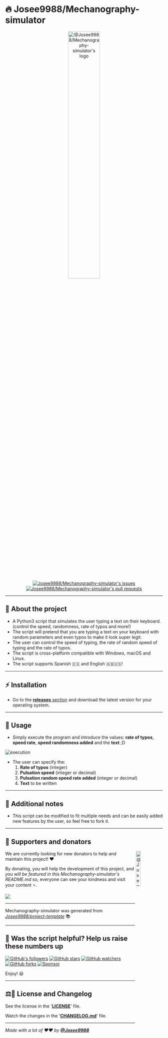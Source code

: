 <!-- markdownlint-disable MD032 MD033-->

# 🔥 **Josee9988/Mechanography-simulator**

<div align="center">
  <a href="https://github.com/Josee9988/Mechanography-simulator">
    <img width="45%" src="https://i.imgur.com/PuInN3X.png" alt="@Josee9988/Mechanography-simulator's logo">
  </a>
  <br>
  <a href="https://github.com/Josee9988/Mechanography-simulator/issues">
    <img src="https://img.shields.io/github/issues/Josee9988/Mechanography-simulator?color=0088ff&style=for-the-badge&logo=github" alt="Josee9988/Mechanography-simulator's issues"/>
  </a>
  <a href="https://github.com/Josee9988/Mechanography-simulator/pulls">
    <img src="https://img.shields.io/github/issues-pr/Josee9988/Mechanography-simulator?color=0088ff&style=for-the-badge&logo=github"  alt="Josee9988/Mechanography-simulator's pull requests"/>
  </a>
</div>

---

## 🤔 **About the project**

* A Python3 script that simulates the user typing a text on their keyboard. (control the speed, randomness, rate of
  typos and more!)
* The script will pretend that you are typing a text on your keyboard with random parameters and even typos to make it
  look super legit.
* The user can control the speed of typing, the rate of random speed of typing and the rate of typos.
* The script is cross-platform compatible with Windows, macOS and Linux.
* The script supports Spanish 🇪🇸 and English 🇬🇧🇺🇸!

---

## ⚡ **Installation**

* Go to the [**releases** section](https://github.com/Josee9988/Mechanography-simulator/releases) and download
  the latest version for your operating system.

---

## 🚀 **Usage**

* Simply execute the program and introduce the values: **rate of typos**, **speed rate**, **speed randomness added** and
  the **text** ;D

<img src="https://i.imgur.com/7iesvpS.gif" alt="execution" title="execution"/>

* The user can specify the:
  1. **Rate of typos** (integer)
  2. **Pulsation speed** (integer or decimal)
  3. **Pulsation random speed rate added** (integer or decimal)
  4. **Text** to be written

---

## 📝 **Additional notes**

* This script can be modified to fit multiple needs and can be easily added new features by the user, so feel free to fork it.

---

## 🍰 **Supporters and donators**

<!-- Change your small logo -->
<a href="https://github.com/Josee9988/Mechanography simulator">
  <img alt="@Josee9988/Mechanography simulator's brand logo without text" align="right" src="https://i.imgur.com/PuInN3X.png" width="17%" />
</a>

We are currently looking for new donators to help and maintain this project! ❤️

By donating, you will help the development of this project, and *you will be featured in this Mechanography-simulator's
README.md* so, everyone can see your kindness and visit your content ⭐.

<a href="https://github.com/sponsors/Josee9988">
  <img src="https://img.shields.io/badge/Sponsor-Josee9988/Mechanography simulator-blue?logo=github-sponsors&style=for-the-badge&color=red">
</a>

<!-- LINK TO YOUR DONATING PAGES HERE -->

---

Mechanography-simulator was generated from *[Josee9988/project-template](https://github.com/Josee9988/project-template)*
📚

---

## 🎉 Was the script helpful? Help us raise these numbers up

[![GitHub's followers](https://img.shields.io/github/followers/Josee9988.svg?style=social)](https://github.com/Josee9988)
[![GitHub stars](https://img.shields.io/github/stars/Josee9988/Mechanography-simulator.svg?style=social)](https://github.com/Josee9988/Mechanography-simulator/stargazers)
[![GitHub watchers](https://img.shields.io/github/watchers/Josee9988/Mechanography-simulator.svg?style=social)](https://github.com/Josee9988/Mechanography-simulator/watchers)
[![GitHub forks](https://img.shields.io/github/forks/Josee9988/Mechanography-simulator.svg?style=social)](https://github.com/Josee9988/Mechanography-simulator/network/members)
[![Sponsor](https://img.shields.io/static/v1?label=Sponsor&message=%E2%9D%A4&logo=github-sponsors&color=red&style=social)](https://github.com/sponsors/Josee9988)

Enjoy! 😃

---

## ⚖️📝 **License and Changelog**

See the license in the '**[LICENSE](LICENSE)**' file.

Watch the changes in the '**[CHANGELOG.md](CHANGELOG.md)**' file.

---

_Made with a lot of ❤️❤️ by **[@Josee9988](https://github.com/Josee9988)**_
